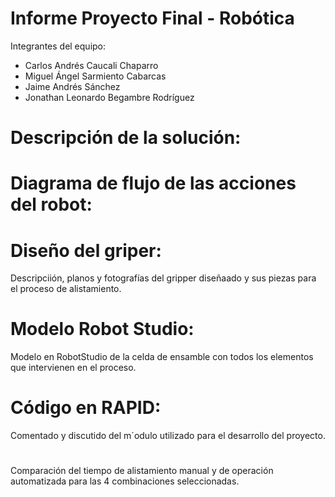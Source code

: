 # Informe Proyecto Final - Robótica
Integrantes del equipo:

- Carlos Andrés Caucali Chaparro
- Miguel Ángel Sarmiento Cabarcas
- Jaime Andrés Sánchez 
- Jonathan Leonardo Begambre Rodríguez

# Descripción de la solución:


# Diagrama de flujo de las acciones del robot:

# Dise­ño del griper:
Descripciión, planos y fotografías del gripper diseñaado y sus piezas para el proceso de alistamiento. 
# Modelo Robot Studio:
Modelo en RobotStudio de la celda de ensamble con todos los elementos que intervienen en el proceso.

# Código en RAPID:
Comentado y discutido del m´odulo utilizado para el desarrollo del proyecto.

# 
Comparación del tiempo de alistamiento manual y de operación automatizada para las 4 combinaciones
seleccionadas.

